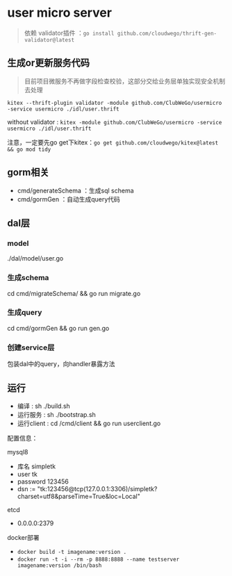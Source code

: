 # user micro server

> 依赖 validator插件 ：`go install github.com/cloudwego/thrift-gen-validator@latest`
## 生成or更新服务代码
> 目前项目微服务不再做字段检查校验，这部分交给业务层单独实现安全机制去处理

`kitex --thrift-plugin validator -module github.com/ClubWeGo/usermicro -service usermicro ./idl/user.thrift`

without validator : `kitex -module github.com/ClubWeGo/usermicro -service usermicro ./idl/user.thrift`

注意，一定要先go get下kitex：`go get github.com/cloudwego/kitex@latest && go mod tidy`

## gorm相关
- cmd/generateSchema ：生成sql schema
- cmd/gormGen ：自动生成query代码

## dal层
### model
./dal/model/user.go

### 生成schema
cd cmd/migrateSchema/ && go run migrate.go

### 生成query
cd cmd/gormGen && go run gen.go

### 创建service层
包装dal中的query，向handler暴露方法 

## 运行
- 编译 : sh ./build.sh
- 运行服务 : sh ./bootstrap.sh
- 运行client : cd /cmd/client && go run userclient.go

配置信息：

mysql8
- 库名 simpletk
- user tk
- password 123456
- dsn := "tk:123456@tcp(127.0.0.1:3306)/simpletk?charset=utf8&parseTime=True&loc=Local"

etcd
- 0.0.0.0:2379

docker部署
- `docker build -t imagename:version .`
- `docker run -t -i --rm -p 8888:8888 --name testserver imagename:version /bin/bash`
